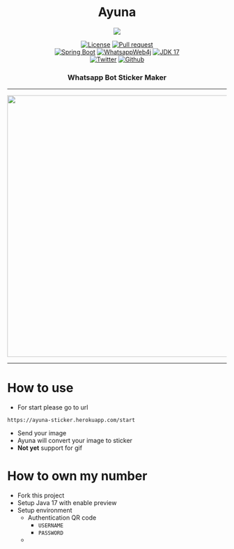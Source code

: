 <h1 align="center">
  Ayuna
</h1>

<p align="center">
  <img src="https://images.unsplash.com/photo-1589525231707-f2de2428f59c?ixlib=rb-1.2.1&ixid=MnwxMjA3fDB8MHxwaG90by1wYWdlfHx8fGVufDB8fHx8&auto=format&fit=crop&w=880&q=80"/>
</p>

<p align="center">
  <a href="LICENSE"><img alt="License" src="https://img.shields.io/badge/License-Apache%202.0-blue.svg"></a>
  <a href="https://github.com/utsmannn/ayuna/pulls"><img alt="Pull request" src="https://img.shields.io/badge/PRs-welcome-brightgreen.svg?style=flat"></a><br>
  <a href="https://docs.spring.io/spring-boot/docs/current/reference/htmlsingle/"><img alt="Spring Boot" src="https://img.shields.io/badge/Spring%20Boot-2.7.3-green"></a>
  <a href="https://github.com/Auties00/WhatsappWeb4j"><img alt="WhatsappWeb4j" src="https://img.shields.io/badge/WhatsappWeb4j-3.0RC18-white"></a>
  <a href="https://openjdk.java.net/projects/jdk/17/"><img alt="JDK 17" src="https://img.shields.io/badge/JDK-17%20Preview-orange"></a><br>
  <a href="https://twitter.com/utsmannn"><img alt="Twitter" src="https://img.shields.io/twitter/follow/utsmannn"></a>
  <a href="https://github.com/utsmannn"><img alt="Github" src="https://img.shields.io/github/followers/utsmannn?label=follow&style=social"></a>
  <h3 align="center">Whatsapp Bot Sticker Maker</h3>
</p>


---
<p align="center">
  <img src="https://i.ibb.co/0VQDQf5/ayuna-sticker.jpg" height="600"/>
</p>

---

# How to use
- For start please go to url
```
https://ayuna-sticker.herokuapp.com/start
```

- Send your image
- Ayuna will convert your image to sticker
- **Not yet** support for gif

# How to own my number
- Fork this project
- Setup Java 17 with enable preview
- Setup environment
  - Authentication QR code
    - `USERNAME` 
    - `PASSWORD`
  - 